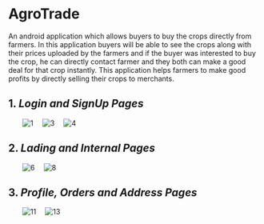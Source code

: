 # AgroTrade
An android application which allows buyers to buy the crops directly from farmers. In this application buyers will be able to see the crops along with their prices uploaded by the farmers and if the buyer was interested to buy the crop, he can directly contact farmer and they both can make a good deal for that crop instantly. This application helps farmers to make good profits by directly selling their crops to merchants.

## 1. *Login and SignUp Pages*
  ![1](https://user-images.githubusercontent.com/68644247/115960496-6024c300-a52f-11eb-8a51-9b011fe45562.jpg) 
![3](https://user-images.githubusercontent.com/68644247/115959516-39b05900-a52a-11eb-8fa8-501d48a34939.jpg) 
![4](https://user-images.githubusercontent.com/68644247/115959694-176b0b00-a52b-11eb-87e3-62342d1cbdbc.jpg)

## 2. *Lading and Internal Pages*
  ![6](https://user-images.githubusercontent.com/68644247/115959707-28b41780-a52b-11eb-8980-481eba126fee.jpg) 
![8](https://user-images.githubusercontent.com/68644247/115959712-2c479e80-a52b-11eb-9780-c9c2243fe735.jpg)

## 3. *Profile, Orders and Address Pages*
  ![11](https://user-images.githubusercontent.com/68644247/115959716-310c5280-a52b-11eb-9e5e-a0e16556385b.jpg) 
![13](https://user-images.githubusercontent.com/68644247/115959720-336eac80-a52b-11eb-9601-2c1c45dae631.jpg)
